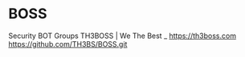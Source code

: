 # BOSS
Security BOT Groups TH3BOSS | We The Best _ https://th3boss.com
https://github.com/TH3BS/BOSS.git


